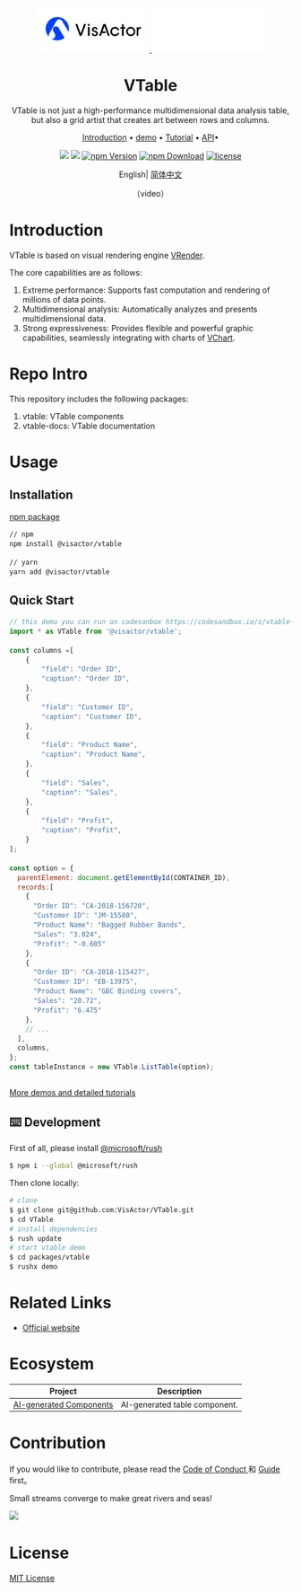 <div align="center">
   <a href="https://github.com/VisActor#gh-light-mode-only" target="_blank">
    <img alt="VisActor Logo" width="200" src="https://github.com/VisActor/.github/blob/main/profile/logo_500_200_light.svg"/>
  </a>
  <a href="https://github.com/VisActor#gh-dark-mode-only" target="_blank">
    <img alt="VisActor Logo" width="200" src="https://github.com/VisActor/.github/blob/main/profile/logo_500_200_dark.svg"/>
  </a>
</div>

<div align="center">
  <h1>VTable</h1>
</div>

<div align="center">

VTable is not just a high-performance multidimensional data analysis table, but also a grid artist that creates art between rows and columns.

<p align="center">
  <a href="">Introduction</a> •
  <a href="">demo</a> •
  <a href="">Tutorial</a> •
  <a href="">API</a>•
</p>

![](https://github.com/visactor/vtable/actions/workflows/bug-server.yml/badge.svg)
![](https://github.com/visactor/vtable/actions/workflows/unit-test.yml/badge.svg)
[![npm Version](https://img.shields.io/npm/v/@visactor/vtable.svg)](https://www.npmjs.com/package/@visactor/vtable)
[![npm Download](https://img.shields.io/npm/dm/@visactor/vtable.svg)](https://www.npmjs.com/package/@visactor/vtable)
[![license](https://img.shields.io/badge/license-MIT-blue.svg)](https://github.com/visactor/vtable/blob/main/LICENSE)

</div>

<div align="center">

English| [简体中文](./README.zh-CN.md)

</div>

<div align="center">

（video）

</div>

# Introduction

VTable is based on visual rendering engine [VRender](https://github.com/VisActor/VRender).

The core capabilities are as follows:

1. Extreme performance: Supports fast computation and rendering of millions of data points.
2. Multidimensional analysis: Automatically analyzes and presents multidimensional data.
3. Strong expressiveness: Provides flexible and powerful graphic capabilities, seamlessly integrating with charts of [VChart](https://github.com/VisActor/VChart).

# Repo Intro

This repository includes the following packages:

1. vtable: VTable components
2. vtable-docs: VTable documentation

# Usage

## Installation

[npm package](https://www.npmjs.com/package/@visactor/vtable)

```bash
// npm
npm install @visactor/vtable

// yarn
yarn add @visactor/vtable
```

## Quick Start

```javascript
// this demo you can run on codesanbox https://codesandbox.io/s/vtable-simple-demo-g8q738
import * as VTable from '@visactor/vtable';

const columns =[
    {
        "field": "Order ID",
        "caption": "Order ID",
    },
    {
        "field": "Customer ID",
        "caption": "Customer ID",
    },
    {
        "field": "Product Name",
        "caption": "Product Name",
    },
    {
        "field": "Sales",
        "caption": "Sales",
    },
    {
        "field": "Profit",
        "caption": "Profit",
    }
];

const option = {
  parentElement: document.getElementById(CONTAINER_ID),
  records:[
    {
      "Order ID": "CA-2018-156720",
      "Customer ID": "JM-15580",
      "Product Name": "Bagged Rubber Bands",
      "Sales": "3.024",
      "Profit": "-0.605"
    },
    {
      "Order ID": "CA-2018-115427",
      "Customer ID": "EB-13975",
      "Product Name": "GBC Binding covers",
      "Sales": "20.72",
      "Profit": "6.475"
    },
    // ...
  ],
  columns,
};
const tableInstance = new VTable.ListTable(option);

```

##

[More demos and detailed tutorials](https://visactor.io/vtable)

## ⌨️ Development

First of all, please install [@microsoft/rush](https://rushjs.io/pages/intro/get_started/)

```bash
$ npm i --global @microsoft/rush
```

Then clone locally:

```bash
# clone
$ git clone git@github.com:VisActor/VTable.git
$ cd VTable
# install dependencies
$ rush update
# start vtable demo
$ cd packages/vtable
$ rushx demo
```
# Related Links

- [Official website](https://visactor.io/vtable)

# Ecosystem

| Project                                                     | Description                                                                            |
| ----------------------------------------------------------- | -------------------------------------------------------------------------------------- |
| [AI-generated Components](https://visactor.io/ai-vtable)    | AI-generated table component.                                                          |

# Contribution

If you would like to contribute, please read the [Code of Conduct ](./CODE_OF_CONDUCT.md) 和 [ Guide](./CONTRIBUTING.zh-CN.md) first。

Small streams converge to make great rivers and seas!

<a href="https://github.com/visactor/vtable/graphs/contributors"><img src="https://contrib.rocks/image?repo=visactor/vtable" /></a>

# License

[MIT License](./LICENSE)
